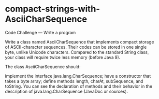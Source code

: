 # compact-strings-with-AsciiCharSequence

Code Challenge — Write a program

Write a class named AsciiCharSequence that implements compact storage of ASCII-character sequences. Their codes can be stored in one single byte, unlike Unicode characters. Compared to the standard String class, your class will require twice less memory (before Java 9).

The class AsciiCharSequence should:

implement the interface java.lang.CharSequence;
have a constructor that takes a byte array;
define methods length, charAt, subSequence, and toString.
You can see the declaration of methods and their behavior in the description of java.lang.CharSequence (JavaDoc or sources).
